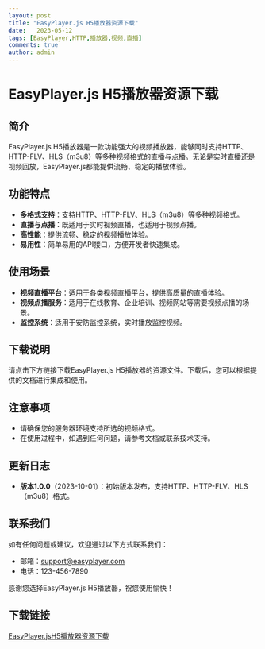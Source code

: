 ```yaml
---
layout: post
title: "EasyPlayer.js H5播放器资源下载"
date:   2023-05-12
tags: [EasyPlayer,HTTP,播放器,视频,直播]
comments: true
author: admin
---
```

# EasyPlayer.js H5播放器资源下载

## 简介
EasyPlayer.js H5播放器是一款功能强大的视频播放器，能够同时支持HTTP、HTTP-FLV、HLS（m3u8）等多种视频格式的直播与点播。无论是实时直播还是视频回放，EasyPlayer.js都能提供流畅、稳定的播放体验。

## 功能特点
- **多格式支持**：支持HTTP、HTTP-FLV、HLS（m3u8）等多种视频格式。
- **直播与点播**：既适用于实时视频直播，也适用于视频点播。
- **高性能**：提供流畅、稳定的视频播放体验。
- **易用性**：简单易用的API接口，方便开发者快速集成。

## 使用场景
- **视频直播平台**：适用于各类视频直播平台，提供高质量的直播体验。
- **视频点播服务**：适用于在线教育、企业培训、视频网站等需要视频点播的场景。
- **监控系统**：适用于安防监控系统，实时播放监控视频。

## 下载说明
请点击下方链接下载EasyPlayer.js H5播放器的资源文件。下载后，您可以根据提供的文档进行集成和使用。

## 注意事项
- 请确保您的服务器环境支持所选的视频格式。
- 在使用过程中，如遇到任何问题，请参考文档或联系技术支持。

## 更新日志
- **版本1.0.0**（2023-10-01）：初始版本发布，支持HTTP、HTTP-FLV、HLS（m3u8）格式。

## 联系我们
如有任何问题或建议，欢迎通过以下方式联系我们：
- 邮箱：support@easyplayer.com
- 电话：123-456-7890

感谢您选择EasyPlayer.js H5播放器，祝您使用愉快！

## 下载链接

[EasyPlayer.jsH5播放器资源下载](https://pan.quark.cn/s/bf3c3bbc6d8f)